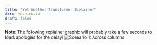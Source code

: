 ```yaml
---
title: "Yet Another Transformer Explainer"
date: 2023-06-19
draft: false
---
```


<!-- ![Scenario 1: Across columns](/new_background.svg) -->
**Note**: The following explainer graphic will probably take a few seconds to load: apologies for the delay!
![Scenario 1: Across columns](/wrong_scalar.svg)
